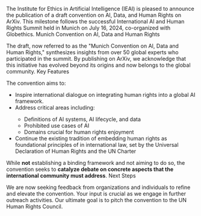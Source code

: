 The Institute for Ethics in Artificial Intelligence (IEAI) is pleased to announce the publication of a draft convention on AI, Data, and Human Rights on ArXiv. This milestone follows the successful International AI and Human Rights Summit held in Munich on July 16, 2024, co-organized with Globethics.
Munich Convention on AI, Data and Human Rights

The draft, now referred to as the "Munich Convention on AI, Data and Human Rights," synthesizes insights from over 50 global experts who participated in the summit. By publishing on ArXiv, we acknowledge that this initiative has evolved beyond its origins and now belongs to the global community.
Key Features

The convention aims to:
<ul>
 <li>Inspire international dialogue on integrating human rights into a global AI framework.</li>

 <li>Address critical areas including:</li>
  <ul>  
 <li>Definitions of AI systems, AI lifecycle, and data</li>

 <li>Prohibited use cases of AI</li>

 <li>Domains crucial for human rights enjoyment</li>
</ul>
 <li>Continue the existing tradition of embedding human rights as foundational principles of in international law, set by the Universal Declaration of Human Rights and the UN Charter</li>

 </ul>

While <strong>not</strong> establishing a binding framework and not aiming to do so, the convention seeks to <strong>catalyze debate on concrete aspects that the international community must address</strong>.
Next Steps

We are now seeking feedback from organizations and individuals to refine and elevate the convention. Your input is crucial as we engage in further outreach activities. Our ultimate goal is to pitch the convention to the UN Human Rights Council.
